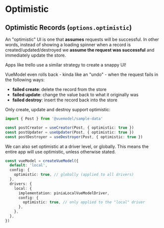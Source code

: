 # Optimistic

## Optimistic Records (`options.optimistic`)
An "optimistic" UI is one that **assumes** requests will be successful. In other words, instead of showing a loading spinner when a record is created/updated/destroyed we **assume the request was successful** and immediately update the store.

Apps like trello use a similar strategy to create a snappy UI!

VueModel even rolls back - kinda like an "undo" - when the request fails in the following ways:
- **failed create**: delete the record from the store
- **failed update**: change the value back to what it originally was
- **failed destroy**: insert the record back into the store

Only create, update and destroy support optimistic:
```ts
import { Post } from '@vuemodel/sample-data'

const postCreator = useCreator(Post, { optimistic: true })
const postUpdater = useUpdater(Post, { optimistic: true })
const postDestroyer = useDestroyer(Post, { optimistic: true })
```

We can also set optimistic at a driver level, or globally. This means the entire app will use optimistic, unless otherwise stated.
```ts
const vueModel = createVueModel({
  default: 'local',
  config: {
    optimistic: true, // globally (applied to all drivers)
  },
  drivers: {
    local: {
      implementation: piniaLocalVueModelDriver,
      config: {
        optimistic: true, // only applied to the "local" driver
      },
    },
  },
})
```
